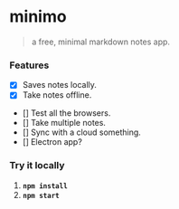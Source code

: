 # minimo
> a free, minimal markdown notes app.

### Features

- [x] Saves notes locally.
- [x] Take notes offline.
- [] Test all the browsers.
- [] Take multiple notes.
- [] Sync with a cloud something.
- [] Electron app?

### Try it locally

1. __`npm install`__
1. __`npm start`__
